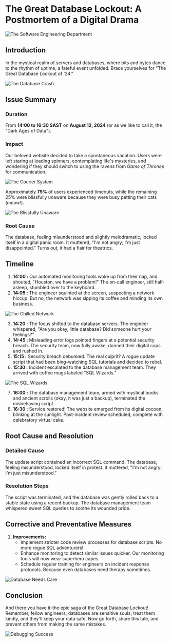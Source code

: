 # The Great Database Lockout: A Postmortem of a Digital Drama

![The Software Engineering Department](./software_engineering_department.jpeg)

## Introduction

In the mystical realm of servers and databases, where bits and bytes dance to the rhythm of uptime, a fateful event unfolded.
Brace yourselves for "The Great Database Lockout of '24."

![The Database Crash](./database_crash1.jpeg)

## Issue Summary

### Duration

From **14:00 to 16:30 SAST** on **August 12, 2024**
(or as we like to call it, the "Dark Ages of Data").

### Impact

Our beloved website decided to take a spontaneous vacation.
Users were left staring at loading spinners, contemplating life's mysteries, and wondering if they should switch to using the ravens from _Game of Thrones_ for communication.

![The Courier System](./ravens_of_got.jpeg)

Approximately **75%** of users experienced timeouts, while the remaining 25% were blissfully unaware because they were busy petting their cats (_meow!_).

![The Blissfully Unaware](./blissfully_unaware.jpeg)

### Root Cause

The database, feeling misunderstood and slightly melodramatic, locked itself in a digital panic room. It muttered, "I'm not angry; I'm just disappointed."
Turns out, it had a flair for theatrics.

## Timeline

1. **14:00 :** Our automated monitoring tools woke up from their nap, and shouted, "Houston, we have a problem!" The on-call engineer, still half-asleep, stumbled over to the keyboard.
2. **14:05 :** The engineer squinted at the screen, suspecting a network hiccup. But no, the network was sipping its coffee and minding its own business.

![The Chilled Network](./network_on_coffee_break.jpeg)

3. **14:20 :** The focus shifted to the database servers. The engineer whispered, "Are you okay, little database? Did someone hurt your feelings?"
4. **14:45 :** Misleading error logs pointed fingers at a potential security breach. The security team, now fully awake, donned their digital caps and rushed in.
5. **15:15 :** Security breach debunked. The real culprit? A rogue update script that had been bing-watching SQL tutorials and decided to rebel.
6. **15:30 :** Incident escalated to the database management team. They arrived with coffee mugs labeled "SQL Wizards."

![The SQL Wizards](./sql_wizards.jpeg)

7. **16:00 :** The database management team, armed with mystical books and ancient scrolls (okay, it was just a backup), terminated the misbehaving script.
8. **16:30 :** Service restored! The website emerged from its digital cocoon, blinking at the sunlight. Post-incident review scheduled, complete with celebratory virtual cake.

## Root Cause and Resolution

### Detailed Cause

The update script contained an incorrect SQL command. The database, feeling misunderstood, locked itself in protest. It muttered, "I'm not angry; I'm just misunderstood."

### Resolution Steps

The script was terminated, and the database was gently rolled back to a stable state using a recent backup. The database management team whispered sweet SQL queries to soothe its wounded pride.

## Corrective and Preventative Measures

1. **Improvements:**
   - Implement stricter code review processes for database scripts. No more rogue SQL adventurers!
   - Enhance monitoring to detect similar issues quicker. Our monitoring tools will now wear superhero capes.
   - Schedule regular training for engineers on incident response protocols. Because even databases need therapy sometimes.

![Database Needs Care](./database_therapy_session.jpeg)

## Conclusion

And there you have it-the epic saga of the Great Database Lockout!
Remember, fellow engineers, databases are sensitive souls; treat them kindly, and they'll keep your data safe.
Now go forth, share this tale, and prevent others from making the same mistakes.

![Debugging Success](./debugging_success.jpeg)
